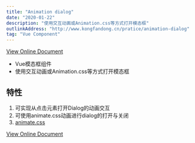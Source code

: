 ```yaml
---
title: "Animation dialog"
date: "2020-01-22"
description: "使用交互动画或Animation.css等方式打开模态框"
outlinkAddress: "http://www.kongfandong.cn/pratice/animation-dialog"
tag: "Vue Component"
---
```


[View Online Document](http://www.kongfandong.cn/pratice/animation-dialog)

+ Vue模态框组件
+ 使用交互动画或Animation.css等方式打开模态框

## 特性
1. 可实现从点击元素打开Dialog的动画交互
2. 可使用animate.css动画进行dialog的打开与关闭
3. [animate.css](https://daneden.github.io/animate.css/)

[View Online Document](http://www.kongfandong.cn/pratice/animation-dialog)
